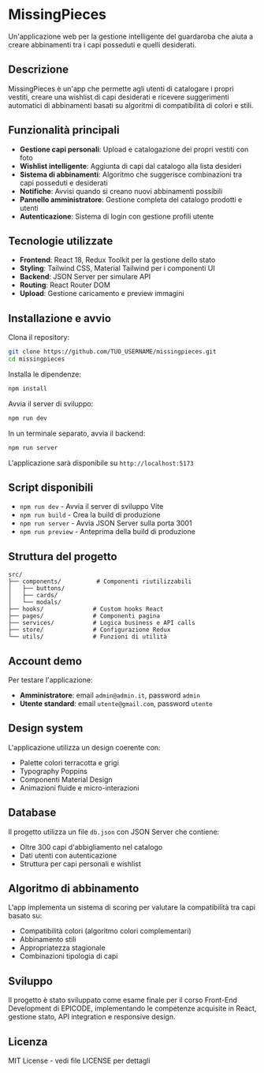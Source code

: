 # MissingPieces

Un'applicazione web per la gestione intelligente del guardaroba che aiuta a creare abbinamenti tra i capi posseduti e quelli desiderati.

## Descrizione

MissingPieces è un'app che permette agli utenti di catalogare i propri vestiti, creare una wishlist di capi desiderati e ricevere suggerimenti automatici di abbinamenti basati su algoritmi di compatibilità di colori e stili.

## Funzionalità principali

- **Gestione capi personali**: Upload e catalogazione dei propri vestiti con foto
- **Wishlist intelligente**: Aggiunta di capi dal catalogo alla lista desideri
- **Sistema di abbinamenti**: Algoritmo che suggerisce combinazioni tra capi posseduti e desiderati
- **Notifiche**: Avvisi quando si creano nuovi abbinamenti possibili
- **Pannello amministratore**: Gestione completa del catalogo prodotti e utenti
- **Autenticazione**: Sistema di login con gestione profili utente

## Tecnologie utilizzate

- **Frontend**: React 18, Redux Toolkit per la gestione dello stato
- **Styling**: Tailwind CSS, Material Tailwind per i componenti UI
- **Backend**: JSON Server per simulare API
- **Routing**: React Router DOM
- **Upload**: Gestione caricamento e preview immagini

## Installazione e avvio

Clona il repository:
```bash
git clone https://github.com/TUO_USERNAME/missingpieces.git
cd missingpieces
```

Installa le dipendenze:
```bash
npm install
```

Avvia il server di sviluppo:
```bash
npm run dev
```

In un terminale separato, avvia il backend:
```bash
npm run server
```

L'applicazione sarà disponibile su `http://localhost:5173`

## Script disponibili

- `npm run dev` - Avvia il server di sviluppo Vite
- `npm run build` - Crea la build di produzione
- `npm run server` - Avvia JSON Server sulla porta 3001
- `npm run preview` - Anteprima della build di produzione

## Struttura del progetto

```
src/
├── components/          # Componenti riutilizzabili
│   ├── buttons/
│   ├── cards/
│   └── modals/
├── hooks/              # Custom hooks React
├── pages/              # Componenti pagina
├── services/           # Logica business e API calls
├── store/              # Configurazione Redux
└── utils/              # Funzioni di utilità
```

## Account demo

Per testare l'applicazione:

- **Amministratore**: email `admin@admin.it`, password `admin`
- **Utente standard**: email `utente@gmail.com`, password `utente`

## Design system

L'applicazione utilizza un design coerente con:

- Palette colori terracotta e grigi
- Typography Poppins
- Componenti Material Design
- Animazioni fluide e micro-interazioni

## Database

Il progetto utilizza un file `db.json` con JSON Server che contiene:
- Oltre 300 capi d'abbigliamento nel catalogo
- Dati utenti con autenticazione
- Struttura per capi personali e wishlist

## Algoritmo di abbinamento

L'app implementa un sistema di scoring per valutare la compatibilità tra capi basato su:
- Compatibilità colori (algoritmo colori complementari)
- Abbinamento stili
- Appropriatezza stagionale
- Combinazioni tipologia di capi

## Sviluppo

Il progetto è stato sviluppato come esame finale per il corso Front-End Development di EPICODE, implementando le competenze acquisite in React, gestione stato, API integration e responsive design.

## Licenza

MIT License - vedi file LICENSE per dettagli
